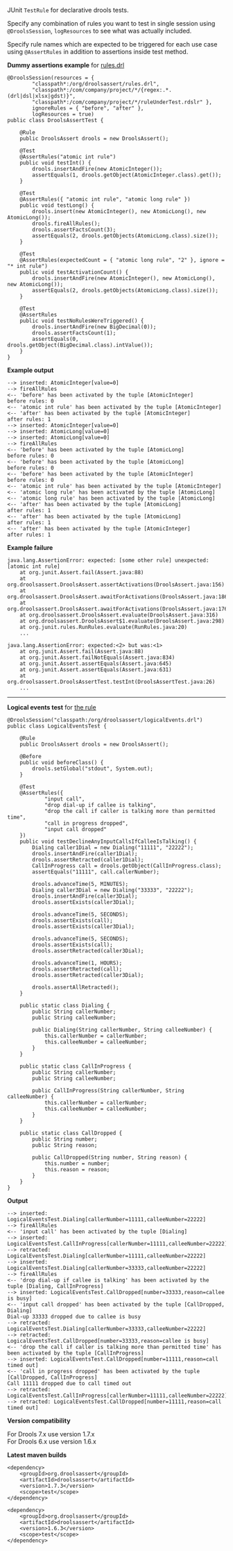 JUnit `TestRule` for declarative drools tests.  

Specify any combination of rules you want to test in single session using `@DroolsSession`, `logResources` to see what was actually included.  

Specify rule names which are expected to be triggered for each use case using `@AssertRules` in addition to assertions inside test method.

**Dummy assertions example** for <a href="https://github.com/droolsassert/droolsassert/blob/master/src/test/resources/org/droolsassert/rules.drl">rules.drl</a>

	@DroolsSession(resources = {
			"classpath*:/org/droolsassert/rules.drl",
			"classpath*:/com/company/project/*/{regex:.*.(drl|dsl|xlsx|gdst)}",
			"classpath*:/com/company/project/*/ruleUnderTest.rdslr" },
			ignoreRules = { "before", "after" },
			logResources = true)
	public class DroolsAssertTest {
	
		@Rule
		public DroolsAssert drools = new DroolsAssert();
	
		@Test
		@AssertRules("atomic int rule")
		public void testInt() {
			drools.insertAndFire(new AtomicInteger());
			assertEquals(1, drools.getObject(AtomicInteger.class).get());
		}
	
		@Test
		@AssertRules({ "atomic int rule", "atomic long rule" })
		public void testLong() {
			drools.insert(new AtomicInteger(), new AtomicLong(), new AtomicLong());
			drools.fireAllRules();
			drools.assertFactsCount(3);
			assertEquals(2, drools.getObjects(AtomicLong.class).size());
		}
	
		@Test
		@AssertRules(expectedCount = { "atomic long rule", "2" }, ignore = "* int rule")
		public void testActivationCount() {
			drools.insertAndFire(new AtomicInteger(), new AtomicLong(), new AtomicLong());
			assertEquals(2, drools.getObjects(AtomicLong.class).size());
		}
	
		@Test
		@AssertRules
		public void testNoRulesWereTriggered() {
			drools.insertAndFire(new BigDecimal(0));
			drools.assertFactsCount(1);
			assertEquals(0, drools.getObject(BigDecimal.class).intValue());
		}
	}

**Example output**

	--> inserted: AtomicInteger[value=0]
	--> fireAllRules
	<-- 'before' has been activated by the tuple [AtomicInteger]
	before rules: 0
	<-- 'atomic int rule' has been activated by the tuple [AtomicInteger]
	<-- 'after' has been activated by the tuple [AtomicInteger]
	after rules: 1
	--> inserted: AtomicInteger[value=0]
	--> inserted: AtomicLong[value=0]
	--> inserted: AtomicLong[value=0]
	--> fireAllRules
	<-- 'before' has been activated by the tuple [AtomicLong]
	before rules: 0
	<-- 'before' has been activated by the tuple [AtomicLong]
	before rules: 0
	<-- 'before' has been activated by the tuple [AtomicInteger]
	before rules: 0
	<-- 'atomic int rule' has been activated by the tuple [AtomicInteger]
	<-- 'atomic long rule' has been activated by the tuple [AtomicLong]
	<-- 'atomic long rule' has been activated by the tuple [AtomicLong]
	<-- 'after' has been activated by the tuple [AtomicLong]
	after rules: 1
	<-- 'after' has been activated by the tuple [AtomicLong]
	after rules: 1
	<-- 'after' has been activated by the tuple [AtomicInteger]
	after rules: 1

**Example failure**

	java.lang.AssertionError: expected: [some other rule] unexpected: [atomic int rule]
		at org.junit.Assert.fail(Assert.java:88)
		at org.droolsassert.DroolsAssert.assertActivations(DroolsAssert.java:156)
		at org.droolsassert.DroolsAssert.awaitForActivations(DroolsAssert.java:186)
		at org.droolsassert.DroolsAssert.awaitForActivations(DroolsAssert.java:176)
		at org.droolsassert.DroolsAssert.evaluate(DroolsAssert.java:316)
		at org.droolsassert.DroolsAssert$1.evaluate(DroolsAssert.java:298)
		at org.junit.rules.RunRules.evaluate(RunRules.java:20)
		...
	
	java.lang.AssertionError: expected:<2> but was:<1>
		at org.junit.Assert.fail(Assert.java:88)
		at org.junit.Assert.failNotEquals(Assert.java:834)
		at org.junit.Assert.assertEquals(Assert.java:645)
		at org.junit.Assert.assertEquals(Assert.java:631)
		at org.droolsassert.DroolsAssertTest.testInt(DroolsAssertTest.java:26)
		...

---

**Logical events test** for <a href="https://github.com/droolsassert/droolsassert/blob/master/src/test/resources/org/droolsassert/temporalReasoning.drl">the rule</a>

	@DroolsSession("classpath:/org/droolsassert/logicalEvents.drl")
	public class LogicalEventsTest {
	
		@Rule
		public DroolsAssert drools = new DroolsAssert();
	
		@Before
		public void beforeClass() {
			drools.setGlobal("stdout", System.out);
		}
	
		@Test
		@AssertRules({
				"input call",
				"drop dial-up if callee is talking",
				"drop the call if caller is talking more than permitted time",
				"call in progress dropped",
				"input call dropped"
		})
		public void testDeclineAnyInputCallsIfCalleeIsTalking() {
			Dialing caller1Dial = new Dialing("11111", "22222");
			drools.insertAndFire(caller1Dial);
			drools.assertRetracted(caller1Dial);
			CallInProgress call = drools.getObject(CallInProgress.class);
			assertEquals("11111", call.callerNumber);
	
			drools.advanceTime(5, MINUTES);
			Dialing caller3Dial = new Dialing("33333", "22222");
			drools.insertAndFire(caller3Dial);
			drools.assertExists(caller3Dial);
	
			drools.advanceTime(5, SECONDS);
			drools.assertExists(call);
			drools.assertExists(caller3Dial);
	
			drools.advanceTime(5, SECONDS);
			drools.assertExists(call);
			drools.assertRetracted(caller3Dial);
	
			drools.advanceTime(1, HOURS);
			drools.assertRetracted(call);
			drools.assertRetracted(caller3Dial);
	
			drools.assertAllRetracted();
		}
	
		public static class Dialing {
			public String callerNumber;
			public String calleeNumber;
	
			public Dialing(String callerNumber, String calleeNumber) {
				this.callerNumber = callerNumber;
				this.calleeNumber = calleeNumber;
			}
		}
	
		public static class CallInProgress {
			public String callerNumber;
			public String calleeNumber;
	
			public CallInProgress(String callerNumber, String calleeNumber) {
				this.callerNumber = callerNumber;
				this.calleeNumber = calleeNumber;
			}
		}
	
		public static class CallDropped {
			public String number;
			public String reason;
	
			public CallDropped(String number, String reason) {
				this.number = number;
				this.reason = reason;
			}
		}
	}

**Output**

	--> inserted: LogicalEventsTest.Dialing[callerNumber=11111,calleeNumber=22222]
	--> fireAllRules
	<-- 'input call' has been activated by the tuple [Dialing]
	--> inserted: LogicalEventsTest.CallInProgress[callerNumber=11111,calleeNumber=22222]
	--> retracted: LogicalEventsTest.Dialing[callerNumber=11111,calleeNumber=22222]
	--> inserted: LogicalEventsTest.Dialing[callerNumber=33333,calleeNumber=22222]
	--> fireAllRules
	<-- 'drop dial-up if callee is talking' has been activated by the tuple [Dialing, CallInProgress]
	--> inserted: LogicalEventsTest.CallDropped[number=33333,reason=callee is busy]
	<-- 'input call dropped' has been activated by the tuple [CallDropped, Dialing]
	Dial-up 33333 dropped due to callee is busy
	--> retracted: LogicalEventsTest.Dialing[callerNumber=33333,calleeNumber=22222]
	--> retracted: LogicalEventsTest.CallDropped[number=33333,reason=callee is busy]
	<-- 'drop the call if caller is talking more than permitted time' has been activated by the tuple [CallInProgress]
	--> inserted: LogicalEventsTest.CallDropped[number=11111,reason=call timed out]
	<-- 'call in progress dropped' has been activated by the tuple [CallDropped, CallInProgress]
	Call 11111 dropped due to call timed out
	--> retracted: LogicalEventsTest.CallInProgress[callerNumber=11111,calleeNumber=22222]
	--> retracted: LogicalEventsTest.CallDropped[number=11111,reason=call timed out]

**Version compatibility**  

For Drools 7.x use version 1.7.x  
For Drools 6.x use version 1.6.x  

**Latest maven builds**

    <dependency>
        <groupId>org.droolsassert</groupId>
        <artifactId>droolsassert</artifactId>
        <version>1.7.3</version>
        <scope>test</scope>
    </dependency>

    <dependency>
        <groupId>org.droolsassert</groupId>
        <artifactId>droolsassert</artifactId>
        <version>1.6.3</version>
        <scope>test</scope>
    </dependency>
